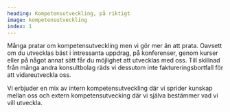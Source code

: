 ```yaml
---
heading: Kompetensutveckling, på riktigt
image: kompetensutveckling
index: 1
---
```


Många pratar om kompetensutveckling men vi gör mer än att prata. Oavsett om du utvecklas bäst i intressanta uppdrag, på konferenser, genom kurser eller på något annat sätt får du möjlighet att utvecklas med oss. Till skillnad från många andra konsultbolag räds vi dessutom inte faktureringsbortfall för att vidareutveckla oss.

Vi erbjuder en mix av intern kompetensutveckling där vi sprider kunskap mellan oss och extern kompetensutvecking där vi själva bestämmer vad vi vill utveckla.
